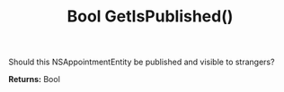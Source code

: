 ﻿---
uid: crmscript_ref_NSAppointmentEntity_GetIsPublished
title: Bool GetIsPublished()
intellisense: NSAppointmentEntity.GetIsPublished
keywords: NSAppointmentEntity, GetIsPublished
so.topic: reference
---

Should this NSAppointmentEntity be published and visible to strangers?

**Returns:** Bool

